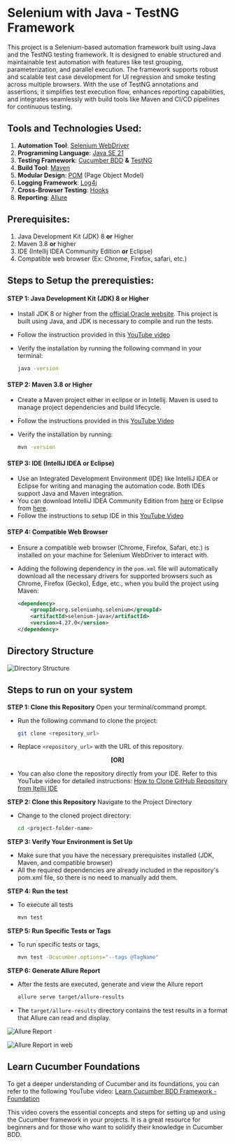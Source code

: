 # Selenium with Java - TestNG Framework
This project is a Selenium-based automation framework built using Java and the TestNG testing framework. It is designed to enable structured and maintainable test automation with features like test grouping, parameterization, and parallel execution. The framework supports robust and scalable test case development for UI regression and smoke testing across multiple browsers. With the use of TestNG annotations and assertions, it simplifies test execution flow, enhances reporting capabilities, and integrates seamlessly with build tools like Maven and CI/CD pipelines for continuous testing. 

## Tools and Technologies Used:
1. **Automation Tool**: [Selenium WebDriver](https://www.simplilearn.com/tutorials/selenium-tutorial/what-is-selenium-webdriver)
2. **Programming Language**: [Java SE 21](https://www.oracle.com/in/java/technologies/downloads/#jdk23-windows)  
3. **Testing Framework**: [Cucumber BDD](https://mvnrepository.com/artifact/io.cucumber/cucumber-java) **&** [TestNG](https://mvnrepository.com/artifact/io.cucumber/cucumber-testng)  
4. **Build Tool**: [Maven](https://maven.apache.org/)  
5. **Modular Design**: [POM](https://maven.apache.org/guides/introduction/introduction-to-the-pom.html) (Page Object Model)  
6. **Logging Framework**: [Log4j](https://testsigma.com/blog/log4j-selenium/) 
7. **Cross-Browser Testing**: [Hooks](https://toolsqa.com/cucumber/cucumber-hooks/)
8. **Reporting**: [Allure](https://medium.com/@sonaldwivedi/allure-reporting-in-selenium-using-testng-and-maven-8a3a5ff07856)

## Prerequisites:
1.	Java Development Kit (JDK) 8 **or** Higher
2.	Maven 3.8 **or** higher
3.	IDE (Intellij IDEA Community Edition **or** Eclipse)
4.	Compatible web browser (Ex: Chrome, Firefox, safari, etc.)

## Steps to Setup the prerequisties:
#### STEP 1: Java Development Kit (JDK) 8 **or** Higher
- Install JDK 8 or higher from the [official Oracle website](https://www.oracle.com/in/java/technologies/downloads/#jdk23-windows). This project is built using Java, and JDK is necessary to compile and run the tests.
- Follow the instruction provided in this [YouTube video](https://youtu.be/R6MoDMASwag?si=3eZOx12oEFkiDfRW)
- Verify the installation by running the following command in your terminal:
  
  ```bash
  java -version

#### STEP 2: Maven 3.8 **or** Higher
- Create a Maven project either in eclipse or in Intellij. Maven is used to manage project dependencies and build lifecycle.
- Follow the instructions provided in this [YouTube Video](https://youtu.be/i0ACQF8yX9E?si=fr01yXov68DbKqjV)
- Verify the installation by running:

  ```bash
  mvn -version

#### STEP 3:  IDE (IntelliJ IDEA or Eclipse)
- Use an Integrated Development Environment (IDE) like IntelliJ IDEA or Eclipse for writing and managing the automation code. Both IDEs support Java and Maven integration.
- You can download IntelliJ IDEA Community Edition from [here](https://www.jetbrains.com/idea/download/?section=windows) or Eclipse from [here](https://www.eclipse.org/downloads/download.php?file=/oomph/epp/2024-09/R/eclipse-inst-jre-win64.exe).
- Follow the instructions to setup IDE in this [YouTube Video](https://youtu.be/j6mLD6e75Go?si=KjORnMvATkEikUBM)

#### STEP 4: Compatible Web Browser
- Ensure a compatible web browser (Chrome, Firefox, Safari, etc.) is installed on your machine for Selenium WebDriver to interact with.
- Adding the following dependency in the `pom.xml` file will automatically download all the necessary drivers for supported browsers such as Chrome, Firefox (Gecko), Edge, etc., when you build the project using Maven:

  ```xml
  <dependency>
      <groupId>org.seleniumhq.selenium</groupId>
      <artifactId>selenium-java</artifactId>
      <version>4.27.0</version>
  </dependency>

## Directory Structure
![Directory Structure](https://github.com/user-attachments/assets/11f85d3e-00ab-4930-84fc-bc24b05e6eda)

## Steps to run on your system
**STEP 1: Clone this Repository**
Open your terminal/command prompt.
   - Run the following command to clone the project:
     ```bash
     git clone <repository_url>
     ```
   - Replace `<repository_url>` with the URL of this repository.

<p align="center"><b>[OR]</b></p>

- You can also clone the repository directly from your IDE. Refer to this YouTube video for detailed instructions: [How to Clone GitHub Repository from Itellij IDE](https://youtu.be/ILSQeAOK0gs?si=HXYv52tv5ONPwcEP)

**STEP 2: Clone this Repository**
Navigate to the Project Directory
- Change to the cloned project directory:
     ```bash
     cd <project-folder-name>
     ```
**STEP 3: Verify Your Environment is Set Up**  
 - Make sure that you have the necessary prerequisites installed (JDK, Maven, and compatible browser)
 - All the required dependencies are already included in the repository's pom.xml file, so there is no need to manually add them.

**STEP 4: Run the test**  
 - To execute all tests
     ```bash
     mvn test
     
**STEP 5: Run Specific Tests or Tags**
- To run specific tests or tags,
    ```bash
    mvn test -Dcucumber.options="--tags @TagName" 

**STEP 6: Generate Allure Report** 
- After the tests are executed, generate and view the Allure report
    ```bash
    allure serve target/allure-results
- The `target/allure-results` directory contains the test results in a format that Allure can read and display.

![Allure Report](https://github.com/user-attachments/assets/589d635d-2bf6-46b3-a589-cc0e54e9906c)

![Allure Report in web](https://github.com/user-attachments/assets/05ab1bea-81dd-4675-8ee2-41775dcaa449)

## Learn Cucumber Foundations
To get a deeper understanding of Cucumber and its foundations, you can refer to the following YouTube video:
[Learn Cucumber BDD Framework - Foundation](https://youtu.be/4e9vhX7ZuCw?si=lBfCocMnYC449Ajm)

This video covers the essential concepts and steps for setting up and using the Cucumber framework in your projects. It is a great resource for beginners and for those who want to solidify their knowledge in Cucumber BDD.














